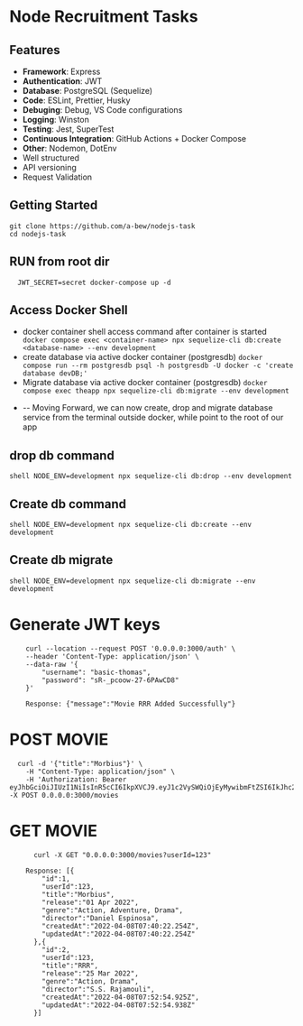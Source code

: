 # Node Recruitment Tasks

## Features

- **Framework**: Express
- **Authentication**: JWT
- **Database**: PostgreSQL (Sequelize)
- **Code**: ESLint, Prettier, Husky
- **Debuging**: Debug, VS Code configurations
- **Logging**: Winston
- **Testing**: Jest, SuperTest
- **Continuous Integration**: GitHub Actions + Docker Compose
- **Other**: Nodemon, DotEnv
- Well structured
- API versioning
- Request Validation

## Getting Started

```shell
git clone https://github.com/a-bew/nodejs-task
cd nodejs-task

```

## RUN from root dir

```shell
  JWT_SECRET=secret docker-compose up -d
```

## Access Docker Shell

- docker container shell access command after container is started
  ` docker compose exec <container-name> npx sequelize-cli db:create <database-name> --env development`
- create database via active docker container (postgresdb)
  `docker compose run --rm postgresdb psql -h postgresdb -U docker -c 'create database devDB;' `
- Migrate database via active docker container (postgresdb)
  `docker compose exec theapp npx sequelize-cli db:migrate --env development`

* -- Moving Forward, we can now create, drop and migrate database service from the terminal outside docker, while point to the root of our app

## drop db command

`shell NODE_ENV=development npx sequelize-cli db:drop --env development `

## Create db command

`shell NODE_ENV=development npx sequelize-cli db:create --env development `

## Create db migrate

`shell NODE_ENV=development npx sequelize-cli db:migrate --env development `

# Generate JWT keys

```
    curl --location --request POST '0.0.0.0:3000/auth' \
    --header 'Content-Type: application/json' \
    --data-raw '{
        "username": "basic-thomas",
        "password": "sR-_pcoow-27-6PAwCD8"
    }'

    Response: {"message":"Movie RRR Added Successfully"}
```

# POST MOVIE

```
  curl -d '{"title":"Morbius"}' \
    -H "Content-Type: application/json" \
    -H 'Authorization: Bearer eyJhbGciOiJIUzI1NiIsInR5cCI6IkpXVCJ9.eyJ1c2VySWQiOjEyMywibmFtZSI6IkJhc2ljIFRob21hcyIsInJvbGUiOiJiYXNpYyIsImlhdCI6MTY0OTQwMDAwMSwiZXhwIjoxNjQ5NDAxODAxLCJpc3MiOiJodHRwczovL3d3dy5uZXRndXJ1LmNvbS8iLCJzdWIiOiIxMjMifQ.GlbEVHPKMKULUqOQpQXRcpeb9zSIghfaq2tUmGYksS8' -X POST 0.0.0.0:3000/movies
```

# GET MOVIE

```shell
      curl -X GET "0.0.0.0:3000/movies?userId=123"

    Response: [{
        "id":1,
        "userId":123,
        "title":"Morbius",
        "release":"01 Apr 2022",
        "genre":"Action, Adventure, Drama",
        "director":"Daniel Espinosa",
        "createdAt":"2022-04-08T07:40:22.254Z",
        "updatedAt":"2022-04-08T07:40:22.254Z"
      },{
        "id":2,
        "userId":123,
        "title":"RRR",
        "release":"25 Mar 2022",
        "genre":"Action, Drama",
        "director":"S.S. Rajamouli",
        "createdAt":"2022-04-08T07:52:54.925Z",
        "updatedAt":"2022-04-08T07:52:54.938Z"
      }]
```
